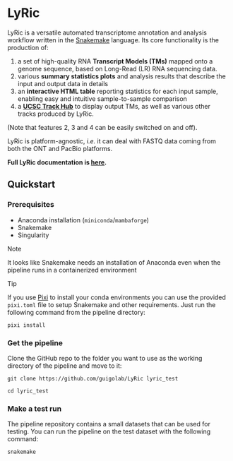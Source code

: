 # LyRic

LyRic is a versatile automated transcriptome annotation and analysis workflow written in the [Snakemake](https://snakemake.readthedocs.io/en/stable/) language. Its core functionality is the production of:

1. a set of high-quality RNA **Transcript Models (TMs)** mapped onto a genome sequence, based on Long-Read (LR) RNA sequencing data.
2. various **summary statistics plots** and analysis results that describe the input and output data in details
3. an **interactive HTML table** reporting statistics for each input sample, enabling easy and intuitive sample-to-sample comparison 
4. a **[UCSC Track Hub](http://genome.cse.ucsc.edu/goldenPath/help/hgTrackHubHelp.html)** to display output TMs, as well as various other tracks produced by LyRic.

(Note that features 2, 3 and 4 can be easily switched on and off).

LyRic is platform-agnostic, *i.e.* it can deal with FASTQ data coming from both the ONT and PacBio platforms.

**Full LyRic documentation is [here](https://guigolab.github.io/LyRic/documentation.html).**


## Quickstart

### Prerequisites

* Anaconda installation (`miniconda`/`mambaforge`) 
* Snakemake
* Singularity

> [!NOTE]  
> It looks like Snakemake needs an installation of Anaconda even when the pipeline runs in a containerized environment

> [!TIP]
> If you use [Pixi](https://pixi.sh/) to install your conda environments you can use the provided `pixi.toml` file to setup Snakemake and other requirements. Just run the following command from the pipeline directory:
>
> ```
> pixi install
> ```

### Get the pipeline

Clone the GitHub repo to the folder you want to use as the working directory of the pipeline and move to it:

```
git clone https://github.com/guigolab/LyRic lyric_test

cd lyric_test
```

### Make a test run

The pipeline repository contains a small datasets that can be used for testing. You can run the pipeline on the test dataset with the following command:

```
snakemake
```
